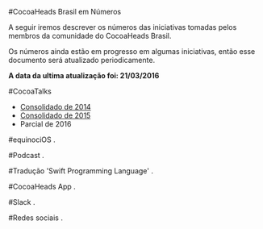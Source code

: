 #CocoaHeads Brasil em Números

A seguir iremos descrever os números das iniciativas tomadas pelos membros da comunidade do CocoaHeads Brasil.

Os números ainda estão em progresso em algumas iniciativas, então esse documento será atualizado periodicamente.

**A data da ultima atualização foi: 21/03/2016**


#CocoaTalks
- [Consolidado de 2014](https://github.com/CocoaHeadsBrasil/cocoaheads-br-numeros/blob/master/pt-br/consolidado-2014.md#números-consolidados-do-cocoaheads-2014)
- [Consolidado de 2015](https://github.com/CocoaHeadsBrasil/cocoaheads-br-numeros/blob/master/pt-br/consolidado-2015.md#números-consolidados-do-cocoaheads-2015)
- Parcial de 2016

#equinociOS
.

#Podcast
.

#Tradução 'Swift Programming Language'
.

#CocoaHeads App
.

#Slack
.

#Redes sociais
.
